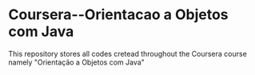 # Coursera--Orientacao a Objetos com Java
 This repository stores all codes cretead throughout the Coursera course namely "Orientação a Objetos com Java"
